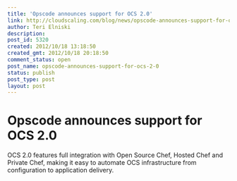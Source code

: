 ```yaml
---
title: 'Opscode announces support for OCS 2.0'
link: http://cloudscaling.com/blog/news/opscode-announces-support-for-ocs-2-0/
author: Teri Elniski
description: 
post_id: 5320
created: 2012/10/18 13:18:50
created_gmt: 2012/10/18 20:18:50
comment_status: open
post_name: opscode-announces-support-for-ocs-2-0
status: publish
post_type: post
layout: post
---
```


# Opscode announces support for OCS 2.0

OCS 2.0 features full integration with Open Source Chef, Hosted Chef and Private Chef, making it easy to automate OCS infrastructure from configuration to application delivery.